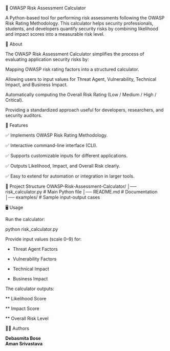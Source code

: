🔐 OWASP Risk Assessment Calculator

A Python-based tool for performing risk assessments following the OWASP Risk Rating Methodology.
This calculator helps security professionals, students, and developers quantify security risks by combining likelihood and impact scores into a measurable risk level.

📖 About

The OWASP Risk Assessment Calculator simplifies the process of evaluating application security risks by:

Mapping OWASP risk rating factors into a structured calculator.

Allowing users to input values for Threat Agent, Vulnerability, Technical Impact, and Business Impact.

Automatically computing the Overall Risk Rating (Low / Medium / High / Critical).

Providing a standardized approach useful for developers, researchers, and security auditors.

🚀 Features

✅ Implements OWASP Risk Rating Methodology.

✅ Interactive command-line interface (CLI).

✅ Supports customizable inputs for different applications.

✅ Outputs Likelihood, Impact, and Overall Risk clearly.

✅ Easy to extend for automation or integration in larger tools.

📂 Project Structure
OWASP-Risk-Assessment-Calculator/
│── risk_calculator.py     # Main Python file
│── README.md              # Documentation
│── examples/              # Sample input-output cases

🖥️ Usage

Run the calculator:

python risk_calculator.py


Provide input values (scale 0–9) for:

* Threat Agent Factors

* Vulnerability Factors

* Technical Impact

* Business Impact

The calculator outputs:

** Likelihood Score

** Impact Score

** Overall Risk Level


👩‍💻 Authors
<p align="left"> <b>Debasmita Bose</b><br> <b>Aman Srivastava</b><br> </p>
